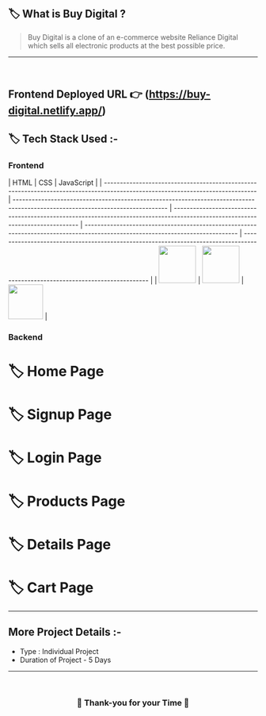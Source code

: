 ## 🏷️ What is Buy Digital ?

> Buy Digital is a clone of an e-commerce website Reliance Digital which sells all electronic products at the best possible price.
---

<br/>

## **Frontend Deployed URL** 👉 (https://buy-digital.netlify.app/)

## 🏷️ Tech Stack Used :-

### Frontend

| HTML                                                                                                                            | CSS                                                                                                                    | JavaScript                                                                                                                     |
| ------------------------------------------------------------------------------------------------------------------------------ | ------------------------------------------------------------------------------------------------------------------------------ | ------------------------------------------------------------------------------------------------------------------------------ | ------------------------------------------------------------------------------------------------------------------------------ | ------------------------------------------------------------------------------------------------------------------------------ |
| <img width="75px" src="https://user-images.githubusercontent.com/25181517/192158954-f88b5814-d510-4564-b285-dff7d6400dad.png"> | <img width="75px" src="https://user-images.githubusercontent.com/25181517/183898674-75a4a1b1-f960-4ea9-abcb-637170a00a75.png"> | <img width="70px" src="https://user-images.githubusercontent.com/25181517/117447155-6a868a00-af3d-11eb-9cfe-245df15c9f3f.png"> |

### Backend


# 🏷️ Home Page


# 🏷️ Signup Page


# 🏷️ Login Page


# 🏷️ Products Page


# 🏷️ Details Page


# 🏷️ Cart Page





---

## More Project Details :-

- Type : Individual Project
- Duration of Project - 5 Days

---

<br/>

<h3 align="center" >💝 Thank-you for your Time 💝</h3>

